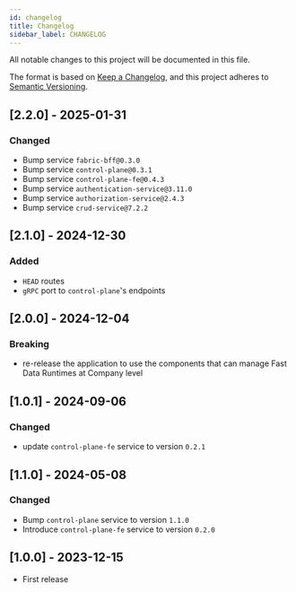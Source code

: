 ```yaml
---
id: changelog
title: Changelog
sidebar_label: CHANGELOG
---
```




All notable changes to this project will be documented in this file.

The format is based on [Keep a Changelog](https://keepachangelog.com/en/1.0.0/),
and this project adheres to [Semantic Versioning](https://semver.org/spec/v2.0.0.html).

## [2.2.0] - 2025-01-31

### Changed

- Bump service `fabric-bff@0.3.0`
- Bump service `control-plane@0.3.1`
- Bump service `control-plane-fe@0.4.3`
- Bump service `authentication-service@3.11.0`
- Bump service `authorization-service@2.4.3`
- Bump service `crud-service@7.2.2`

## [2.1.0] - 2024-12-30

### Added

- `HEAD` routes
- `gRPC` port to `control-plane`'s endpoints

## [2.0.0] - 2024-12-04

### Breaking

- re-release the application to use the components that can manage Fast Data Runtimes at Company level

## [1.0.1] - 2024-09-06

### Changed

- update `control-plane-fe` service to version `0.2.1` 

## [1.1.0] - 2024-05-08

### Changed

- Bump `control-plane` service to version `1.1.0`
- Introduce `control-plane-fe` service to version `0.2.0`

## [1.0.0] - 2023-12-15

- First release

